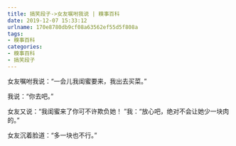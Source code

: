 ```yaml
---
title: 搞笑段子->女友嘱咐我说 | 糗事百科
date: 2019-12-07 15:33:12
urlname: 170e8780db9cf08a63562ef55d5f808a
tags: 
- 糗事百科
categories:
- 糗事百科
- 搞笑段子
---
```

女友嘱咐我说：“一会儿我闺蜜要来，我出去买菜。”

我说：“你去吧。”

女友又说：“我闺蜜来了你可不许欺负她！ ”我：“放心吧，绝对不会让她少一块肉的。”

女友沉着脸道：“多一块也不行。”


